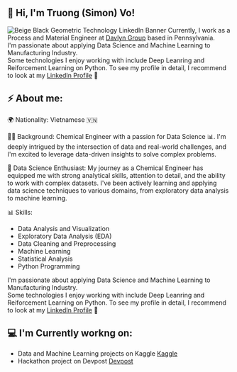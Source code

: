 ## 👋 Hi, I'm Truong (Simon) Vo! 
![Beige   Black Geometric Technology LinkedIn Banner](https://github.com/tqv24/tqv24/assets/138932271/25d7b4c0-064e-4b76-8468-04b660404585)
Currently, I work as a Process and Material Engineer at <a href="https://www.davlyngroup.com/">Davlyn Group</a> based in Pennsylvania. <br />
I'm passionate about applying Data Science and Machine Learning to Manufacturing Industry.<br />Some technologies I enjoy working with include Deep Leanring and Reiforcement Learning on Python.
To see my profile in detail, I recommend to look at my <a href="https://www.linkedin.com/in/simonvo152/">LinkedIn Profile</a> 💼


## ⚡ About me:
🌍 Nationality: Vietnamese 🇻🇳

👨‍🎓 Background: Chemical Engineer with a passion for Data Science 📊. I'm deeply intrigued by the intersection of data and real-world challenges, and I'm excited to leverage data-driven insights to solve complex problems.

🔬 Data Science Enthusiast: My journey as a Chemical Engineer has equipped me with strong analytical skills, attention to detail, and the ability to work with complex datasets. I've been actively learning and applying data science techniques to various domains, from exploratory data analysis to machine learning.

📊 Skills:

- Data Analysis and Visualization
- Exploratory Data Analysis (EDA)
- Data Cleaning and Preprocessing
- Machine Learning
- Statistical Analysis
- Python Programming

I'm passionate about applying Data Science and Machine Learning to Manufacturing Industry.<br />Some technologies I enjoy working with include Deep Leanring and Reiforcement Learning on Python.
To see my profile in detail, I recommend to look at my <a href="https://www.linkedin.com/in/simonvo152/">LinkedIn Profile</a> 💼

## 💻 I'm Currently workng on: 
- Data and Machine Learning projects on Kaggle <a href="https://www.kaggle.com/simonvo152">Kaggle</a> 
- Hackathon project on Devpost <a href="https://devpost.com/simonvo125">Devpost</a>

<div>
<!--   <p align="center">
  <b><em>GitHub Stats:</em></b> <br/>
    
  </p>
</div>
[![GitHub Streak](https://streak-stats.demolab.com?user=tqv24)](https://git.io/streak-stats) 

